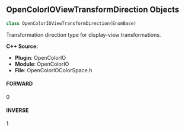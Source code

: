 ## OpenColorIOViewTransformDirection Objects

```python
class OpenColorIOViewTransformDirection(EnumBase)
```

Transformation direction type for display-view transformations.

**C++ Source:**

- **Plugin**: OpenColorIO
- **Module**: OpenColorIO
- **File**: OpenColorIOColorSpace.h

<a id="unreal.OpenColorIOViewTransformDirection.FORWARD"></a>

#### FORWARD

0

<a id="unreal.OpenColorIOViewTransformDirection.INVERSE"></a>

#### INVERSE

1

<a id="unreal.MediaCaptureState"></a>
